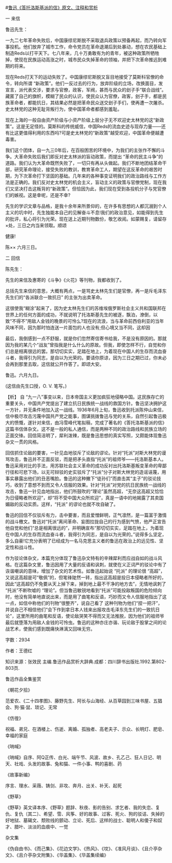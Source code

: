 #[鲁迅《答托洛斯基派的信》原文、注释和赏析](https://www.vrrw.net/wx/9805.html)

一 来信

鲁迅先生：

一九二七年革命失败后，中国康缪尼斯脱不采取退兵政策以预备再起，而乃转向军事投机。他们放弃了城市工作，命令党员在革命退潮后到处暴动，想在农民基础上制造Reds以打平天下。七八年来，几十万勇敢有为的青年，被这种政策所牺牲掉，使现在民族运动高涨之时，城市民众失掉革命的领袖，并把下次革命推远到难期的将来。

现在Reds打天下的运动失败了。中国康缪尼斯脱又盲目地接受了莫斯科官僚的命令，转向所谓 “新政策”。他们一反过去的行为，放弃阶级的立场，改换面目，发宣言，派代表交涉，要求与官僚，政客，军阀，甚而与民众的刽子手“联合战线”。藏匿了自己的旗帜，模糊了民众的认识，使民众认为官僚，政客，刽子手，都是民族革命者，都能抗日，其结果必然是把革命民众送交刽子手们，使再遭一次屠杀。史太林党的这种无耻背叛行为，使中国革命者都感到羞耻。

现在上海的一般自由资产阶级与小资产阶级上层分子无不欢迎史太林党的这“新政策”。这是无足怪的。莫斯科的传统威信，中国Reds的流血史迹与现存力量——还有比这更值得利用的东西吗?可是史太林党的“新政策”越受欢迎，中国革命便越遭毒害。

我们这个团体，自一九三0年后，在百般困苦的环境中，为我们的主张作不懈的斗争。大革命失败后我们即反对史太林派的盲动政策，而提出 “革命的民主斗争”的道路。我们认为大革命既然失败了，一切只有再从头做起。我们不断地团结革命干部，研究革命理论，接受失败的教训，教育革命工人，期望在这反革命的艰苦时期，为下次革命打下坚固的基础。几年来的各种事变证明我们的政治路线与工作方法是正确的。我们反对史太林党的机会主义，盲动主义的政策与官僚党制，现在我们又坚决打击这叛背的“新政策”。但恰因为此，我们现在受到各投机分子与党官僚们的嫉视。这是幸呢，还是不幸?

先生的学识文章与品格，是我十余年来所景仰的，在许多有思想的人都沉溺到个人主义的坑中时，先生独能本自己的见解奋斗不息!我们的政治意见，如能得到先生的批评，私心将引为光荣。现在送上近期刊物数份，敬乞收阅。如蒙赐复，请留存×处，三日之内当来领取。顺颂

健康!

陈×× 六月三日。

二 回信

陈先生：

先生的来信及惠寄的《斗争》《火花》等刊物，我都收到了。

总括先生来信的意思，大概有两点，一是骂史太林先生们是官僚，再一是斥毛泽东先生们的“各派联合一致抗日” 的主张为出卖革命。

这很使我“糊涂”起来了，因为史太林先生们的苏维埃俄罗斯社会主义共和国联邦在世界上的任何方面的成功，不就说明了托洛斯基先生的被逐，飘泊，潦倒，以致“不得不”用敌人金钱的晚景的可怜么?现在的流浪，当与革命前西伯利亚的当年风味不同，因为那时怕连送一片面包的人也没有;但心境又当不同，这却因



最后，我倒感到一点不舒服，就是你们忽然寄信寄书给我，不是没有原因的。那就因为我的某几个“战友”曾指我是什么什么的原故。但我，即使怎样不行，自觉和你们总是相离很远的罢。那切切实实，足踏在地上，为着现在中国人的生存而流血奋斗者，我得引为同志，是自以为光荣的。要请你原谅，因为三日之期已过，你未必会再到那里去取，这信就公开作答了。即颂大安。

鲁迅。六月九日。

(这信由先生口授，O. V. 笔写。)



【析】 自 “九一八”事变以来，日本帝国主义更加疯狂地侵略中国。这民族存亡的重要关头，中国共产党提出了建立抗日民族统一战线的救国方针。鲁迅坚决拥护这一方针，并无条件地加入这一战线。1936年6月上旬，鲁迅收到托派陈仲山来信，信中极尽攻击污蔑中国共产党之能事，图谋挑拨鲁迅与党的关系，自然引起鲁迅极大的愤慨，遂针对来信，由冯雪峰代笔拟稿，完成了著名的《答托洛斯基派的信》这篇书信体杂文。这不是一般的私人通信，而是两种不同的政治路线和民族立场的正面交锋。回信简洁明了，犀利泼辣，既是鲁迅思想的真实写照，又颇能体现鲁迅杂文一贯的风格。

回信抓住论敌的要害，一针见血地驳斥了论敌的谬论。针对“托派”对斯大林党的谩骂攻击，鲁迅并不正面反驳，而是把矛头直指“托派”的祖师爷——托洛斯基本人。鲁迅采用对比的手法，用苏联社会主义革命的成功反衬出托洛斯基叛变革命的卑鄙行径和可悲下场，以无可辩驳的史实驳斥了“托派”分子对斯大林党的造谣诬蔑，用事实暴露出他们的丑恶嘴脸。鲁迅的这种撇下“徒孙们”而直击其“主子”的驳论技巧，收到了意想不到而又令人信服的效果。针对“托派”对党的抗日民族统一战线的攻击，鲁迅一针见血地指出，他们所鼓吹的“理论”虽然高超，“无奈这高超又恰恰为日侵略者所欢迎”，却“将不受中国大众所欢迎”，真是一语中的地揭露了其卖国媚敌的反动实质。这样，“托派” 的谬论也就不攻自破了。

鲁迅的回信不仅驳斥有力，击中要害，而且爱憎鲜明，正气凛然，是一篇富于激情的战斗檄文。鲁迅对“托派”离间革命、妄图拉拢自己的行为感到气愤，他严正宣告他自觉和他们“总是相离很远的”，并明确宣布“那切切实实，足踏在地上，为着现在中国人的生存而流血奋斗者，我得引为同志，是自以为光荣的。”说得多么坚定，多么自豪!它充分表明了已经成为一名马克思主义者的鲁迅在政治上的远见性、坚定性和战斗性。

作为驳论体杂文，本篇充分体现了鲁迅杂文特有的辛辣犀利而应战自如的战斗风格。在这篇杂文里，鲁迅因用了大量的反语和讽刺，就使在义正词严的驳论中有了诙谐嘲讽的意味，增加了杂文的艺术性。如鲁迅起始说 “托派” 的理论很 “高超”，又说这高超是可“敬佩”的，但笔锋陡然一转，指出这高超是投日本侵略者所好的，因此“这高超仍不免要从天上掉下来，掉到地上最不干净的地方去”，无情地讽刺了 “托派”不断吹嘘的 “理论”。但当鲁迅敏锐地看到“托派”可能投敌叛国的危险倾向时，他没有简单地直说出来，而是用了曲笔和反语，巧妙而又令人信服地指出了这一点，如信中称他们的刊物“很整齐”，说自己看了 这种刊物为他们“捏一把汗”，并说自己不相信他们“会下作到拿日本人钱来出报攻击毛泽东先生们的一致抗日论”，这里所用的曲笔和反语，使论敌哭笑不得而又无法推脱，因为他们的祖师爷最后就堕落为用敌人金钱的可怜虫。鲁迅的这种亦庄亦谐、玩论敌于股掌之间的论战艺术，使我们感到既痛快淋漓又回味无穷。

字数：2934

作者：王德红

知识来源：张效民 主编.鲁迅作品赏析大辞典.成都：四川辞书出版社.1992.第802-803页.

鲁迅作品全集鉴赏

《朝花夕拾》

范爱农、《二十四孝图》、藤野先生、阿长与山海经、从百草园到三味书屋、五猖会、狗·猫·鼠、琐记、无常

《仿徨》

祝福、弟兄、在酒楼上、伤逝、离婚、孤独者、高老夫子、示众、长明灯、肥皂、幸福的家庭

《呐喊》

《呐喊》自序、阿Q正传、白光、端午节、风波、故乡、孔乙己、狂人日记、明天、社戏、头发的故事、兔和猫、一件小事、鸭的喜剧、药

《故事新编》

序言、理水、采薇、铸剑、非攻、奔月、出关、补天、起死

《野草》

《野草》英文译本序、《野草》题辞、秋夜、影的告别、求乞者、我的失恋、复仇、复仇〔其二〕、希望、雪、风筝、好的故事、过客、死火、狗的驳诘、失掉的好地狱、墓碣文、颓败线的颤动、立论、死后、这样的战士、聪明人和傻子和奴才、腊叶、淡淡的血痕中、一觉

杂文集

《伪自由书》、《而己集》、《花边文学》、《热风》、《坟》、《准风月谈》、《且介亭杂文》、《且介亭杂文附集》、《华盖集》、《华盖集续编》

